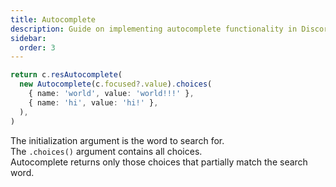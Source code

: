 ```yaml
---
title: Autocomplete
description: Guide on implementing autocomplete functionality in DiscordHono, including initialization and choice filtering based on user input.
sidebar:
  order: 3
---
```


```ts /(?<!res)Autocomplete/
return c.resAutocomplete(
  new Autocomplete(c.focused?.value).choices(
    { name: 'world', value: 'world!!!' },
    { name: 'hi', value: 'hi!' },
  ),
)
```

The initialization argument is the word to search for.  
The `.choices()` argument contains all choices.  
Autocomplete returns only those choices that partially match the search word.
